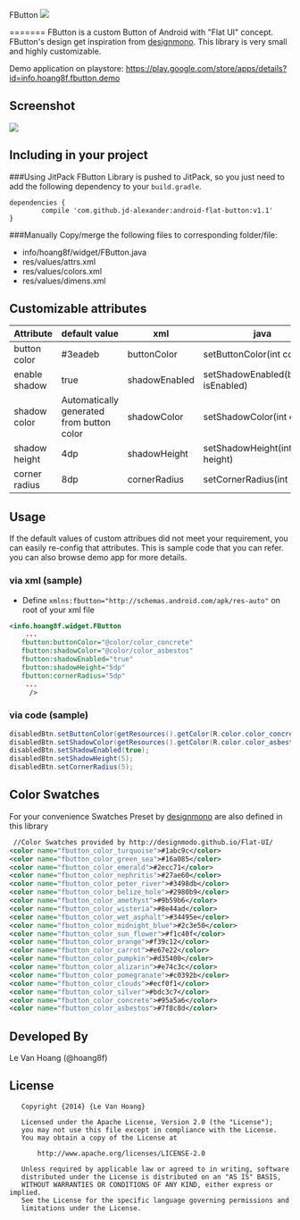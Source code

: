 FButton [![](https://jitpack.io/v/jd-alexander/android-flat-button.svg)](https://jitpack.io/#jd-alexander/android-flat-button)

=======
FButton is a custom Button of Android with "Flat UI" concept. FButton's design get inspiration from [designmono](http://designmodo.github.io/Flat-UI/). This library is very small and highly customizable.

Demo application on playstore:
https://play.google.com/store/apps/details?id=info.hoang8f.fbutton.demo

Screenshot
----------
![](https://raw.githubusercontent.com/hoang8f/android-flat-button/master/screenshot/screenshot.gif)

Including in your project
-------------------------
###Using JitPack
FButton Library is pushed to JitPack, so you just need to add the following dependency to your `build.gradle`.

    dependencies {
	        compile 'com.github.jd-alexander:android-flat-button:v1.1'
    }


###Manually
Copy/merge the following files to corresponding folder/file:
   + info/hoang8f/widget/FButton.java
   + res/values/attrs.xml
   + res/values/colors.xml
   + res/values/dimens.xml

Customizable attributes
-----------------------

|  Attribute    |   default value   | xml           |                 java                |
|---------------|-------------------|---------------|-------------------------------------|
| button color  |      #3eadeb      | buttonColor   | setButtonColor(int color)           |
| enable shadow |        true       | shadowEnabled | setShadowEnabled(boolean isEnabled) |
| shadow color  |  Automatically generated <br> from button color   | shadowColor   | setShadowColor(int color)           |
| shadow height |        4dp        | shadowHeight  | setShadowHeight(int height)         |
| corner radius |        8dp        | cornerRadius  | setCornerRadius(int radius)         |

Usage
-----
If the default values of custom attribues did not meet your requirement, you can easily re-config that attributes. This is sample code that you can refer. you can also browse demo app for more details.

### via xml (sample)
-  Define `xmlns:fbutton="http://schemas.android.com/apk/res-auto"` on root of your xml file

```xml
<info.hoang8f.widget.FButton
    ...
   fbutton:buttonColor="@color/color_concrete"
   fbutton:shadowColor="@color/color_asbestos"
   fbutton:shadowEnabled="true"
   fbutton:shadowHeight="5dp"
   fbutton:cornerRadius="5dp"
    ...
     />
```

### via code (sample)
```java
disabledBtn.setButtonColor(getResources().getColor(R.color.color_concrete));
disabledBtn.setShadowColor(getResources().getColor(R.color.color_asbestos));
disabledBtn.setShadowEnabled(true);
disabledBtn.setShadowHeight(5);
disabledBtn.setCornerRadius(5);
```

Color Swatches
--------------
For your convenience Swatches Preset by [designmono](http://designmodo.github.io/Flat-UI/) are also defined in this library
```xml
 //Color Swatches provided by http://designmodo.github.io/Flat-UI/
<color name="fbutton_color_turquoise">#1abc9c</color>
<color name="fbutton_color_green_sea">#16a085</color>
<color name="fbutton_color_emerald">#2ecc71</color>
<color name="fbutton_color_nephritis">#27ae60</color>
<color name="fbutton_color_peter_river">#3498db</color>
<color name="fbutton_color_belize_hole">#2980b9</color>
<color name="fbutton_color_amethyst">#9b59b6</color>
<color name="fbutton_color_wisteria">#8e44ad</color>
<color name="fbutton_color_wet_asphalt">#34495e</color>
<color name="fbutton_color_midnight_blue">#2c3e50</color>
<color name="fbutton_color_sun_flower">#f1c40f</color>
<color name="fbutton_color_orange">#f39c12</color>
<color name="fbutton_color_carrot">#e67e22</color>
<color name="fbutton_color_pumpkin">#d35400</color>
<color name="fbutton_color_alizarin">#e74c3c</color>
<color name="fbutton_color_pomegranate">#c0392b</color>
<color name="fbutton_color_clouds">#ecf0f1</color>
<color name="fbutton_color_silver">#bdc3c7</color>
<color name="fbutton_color_concrete">#95a5a6</color>
<color name="fbutton_color_asbestos">#7f8c8d</color>
```

Developed By
-------
Le Van Hoang (@hoang8f)

License
-------
       Copyright {2014} {Le Van Hoang}
    
       Licensed under the Apache License, Version 2.0 (the "License");
       you may not use this file except in compliance with the License.
       You may obtain a copy of the License at
    
           http://www.apache.org/licenses/LICENSE-2.0
    
       Unless required by applicable law or agreed to in writing, software
       distributed under the License is distributed on an "AS IS" BASIS,
       WITHOUT WARRANTIES OR CONDITIONS OF ANY KIND, either express or implied.
       See the License for the specific language governing permissions and
       limitations under the License.
       
